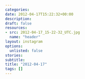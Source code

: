 ```yaml
---
categories:
date: 2012-04-17T15:22:32+00:00
description:
draft: false
resources:
- src: 2012-04-17_15-22-32_UTC.jpg
  name: "header"
layout: instagram
options:
  unlisted: false
stories:
subtitle:
title: "2012-04-17"
tags: []
---
```


 
